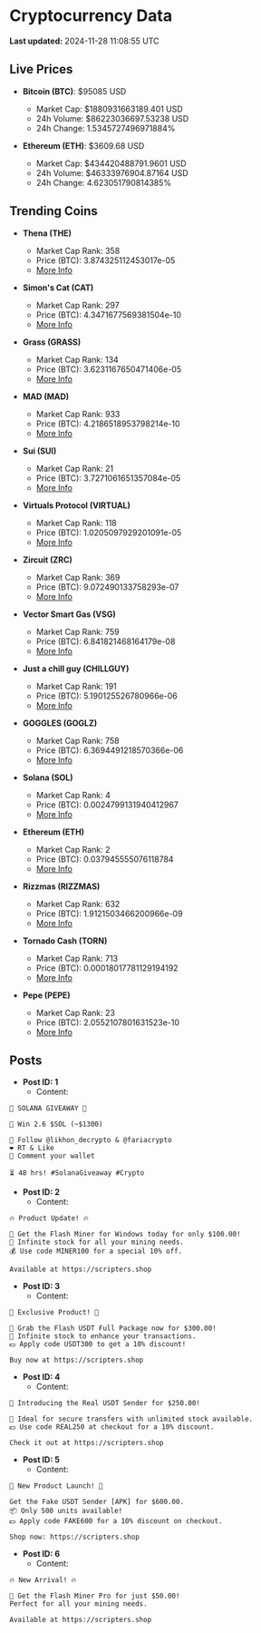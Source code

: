 # Cryptocurrency Data

**Last updated:** 2024-11-28 11:08:55 UTC

## Live Prices
- **Bitcoin (BTC)**: $95085 USD
  - Market Cap: $1880931663189.401 USD
  - 24h Volume: $86223036697.53238 USD
  - 24h Change: 1.5345727496971884%

- **Ethereum (ETH)**: $3609.68 USD
  - Market Cap: $434420488791.9601 USD
  - 24h Volume: $46333976904.87164 USD
  - 24h Change: 4.623051790814385%

## Trending Coins
- **Thena (THE)**
  - Market Cap Rank: 358
  - Price (BTC): 3.874325112453017e-05
  - [More Info](https://www.coingecko.com/en/coins/thena)

- **Simon's Cat (CAT)**
  - Market Cap Rank: 297
  - Price (BTC): 4.3471677569381504e-10
  - [More Info](https://www.coingecko.com/en/coins/simons-cat)

- **Grass (GRASS)**
  - Market Cap Rank: 134
  - Price (BTC): 3.6231167650471406e-05
  - [More Info](https://www.coingecko.com/en/coins/grass)

- **MAD (MAD)**
  - Market Cap Rank: 933
  - Price (BTC): 4.2186518953798214e-10
  - [More Info](https://www.coingecko.com/en/coins/mad-2)

- **Sui (SUI)**
  - Market Cap Rank: 21
  - Price (BTC): 3.7271061651357084e-05
  - [More Info](https://www.coingecko.com/en/coins/sui)

- **Virtuals Protocol (VIRTUAL)**
  - Market Cap Rank: 118
  - Price (BTC): 1.0205097929201091e-05
  - [More Info](https://www.coingecko.com/en/coins/virtual-protocol)

- **Zircuit (ZRC)**
  - Market Cap Rank: 369
  - Price (BTC): 9.072490133758293e-07
  - [More Info](https://www.coingecko.com/en/coins/zircuit)

- **Vector Smart Gas (VSG)**
  - Market Cap Rank: 759
  - Price (BTC): 6.841821468164179e-08
  - [More Info](https://www.coingecko.com/en/coins/vector-smart-gas)

- **Just a chill guy (CHILLGUY)**
  - Market Cap Rank: 191
  - Price (BTC): 5.190125526780966e-06
  - [More Info](https://www.coingecko.com/en/coins/just-a-chill-guy)

- **GOGGLES (GOGLZ)**
  - Market Cap Rank: 758
  - Price (BTC): 6.3694491218570366e-06
  - [More Info](https://www.coingecko.com/en/coins/goggles)

- **Solana (SOL)**
  - Market Cap Rank: 4
  - Price (BTC): 0.0024799131940412967
  - [More Info](https://www.coingecko.com/en/coins/solana)

- **Ethereum (ETH)**
  - Market Cap Rank: 2
  - Price (BTC): 0.037945555076118784
  - [More Info](https://www.coingecko.com/en/coins/ethereum)

- **Rizzmas (RIZZMAS)**
  - Market Cap Rank: 632
  - Price (BTC): 1.9121503466200966e-09
  - [More Info](https://www.coingecko.com/en/coins/rizzmas)

- **Tornado Cash (TORN)**
  - Market Cap Rank: 713
  - Price (BTC): 0.00018017781129194192
  - [More Info](https://www.coingecko.com/en/coins/tornado-cash)

- **Pepe (PEPE)**
  - Market Cap Rank: 23
  - Price (BTC): 2.0552107801631523e-10
  - [More Info](https://www.coingecko.com/en/coins/pepe)

## Posts
- **Post ID: 1**
  - Content:
```
🚀 SOLANA GIVEAWAY 🚀

🎁 Win 2.6 $SOL (~$1300)

🤝 Follow @likhon_decrypto & @fariacrypto
❤️ RT & Like
💬 Comment your wallet

⏳ 48 hrs! #SolanaGiveaway #Crypto
```

- **Post ID: 2**
  - Content:
```
🔥 Product Update! 🔥

🚀 Get the Flash Miner for Windows today for only $100.00!
🔋 Infinite stock for all your mining needs.
💰 Use code MINER100 for a special 10% off.

Available at https://scripters.shop
```

- **Post ID: 3**
  - Content:
```
🎁 Exclusive Product! 🎁

💸 Grab the Flash USDT Full Package now for $300.00!
🎉 Infinite stock to enhance your transactions.
💵 Apply code USDT300 to get a 10% discount!

Buy now at https://scripters.shop
```

- **Post ID: 4**
  - Content:
```
💎 Introducing the Real USDT Sender for $250.00!

💼 Ideal for secure transfers with unlimited stock available.
💵 Use code REAL250 at checkout for a 10% discount.

Check it out at https://scripters.shop
```

- **Post ID: 5**
  - Content:
```
🚀 New Product Launch! 🚀

Get the Fake USDT Sender [APK] for $600.00.
📦 Only 500 units available!
💵 Apply code FAKE600 for a 10% discount on checkout.

Shop now: https://scripters.shop
```

- **Post ID: 6**
  - Content:
```
🔥 New Arrival! 🔥

💸 Get the Flash Miner Pro for just $50.00!
Perfect for all your mining needs.

Available at https://scripters.shop
```

